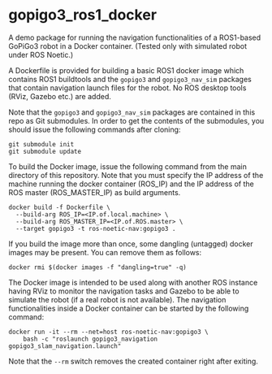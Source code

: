 # gopigo3_ros1_docker

A demo package for running the navigation functionalities of a ROS1-based GoPiGo3 robot in a Docker container. (Tested only with simulated robot under ROS Noetic.)

A Dockerfile is provided for building a basic ROS1 docker image which contains ROS1 buildtools and the `gopigo3` and `gopigo3_nav_sim` packages that contain navigation launch files for the robot. No ROS desktop tools (RViz, Gazebo etc.) are added.

Note that the `gopigo3` and `gopigo3_nav_sim` packages are contained in this repo as Git submodules. In order to get the contents of the submodules, you should issue the following commands after cloning:

```
git submodule init
git submodule update
```

To build the Docker image, issue the following command from the main directory of this repository. Note that you must specify the IP address of the machine running the docker container (ROS_IP) and the IP address of the ROS master (ROS_MASTER_IP) as build arguments.
```
docker build -f Dockerfile \
  --build-arg ROS_IP=<IP.of.local.machine> \
  --build-arg ROS_MASTER_IP=<IP.of.ROS.master> \
  --target gopigo3 -t ros-noetic-nav:gopigo3 .
```

If you build the image more than once, some dangling (untagged) docker images may be present. You can remove them as follows:
```
docker rmi $(docker images -f "dangling=true" -q)
```

The Docker image is intended to be used along with another ROS instance having RViz to monitor the navigation tasks and Gazebo to be able to simulate the robot (if a real robot is not available). The navigation functionalities inside a Docker container can be started by the following command:
```
docker run -it --rm --net=host ros-noetic-nav:gopigo3 \
    bash -c "roslaunch gopigo3_navigation gopigo3_slam_navigation.launch"
``` 
Note that the `--rm` switch removes the created container right after exiting.
